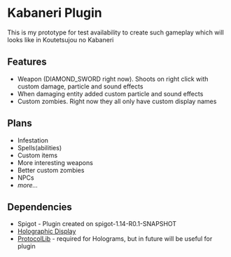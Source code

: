 # Kabaneri Plugin

This is my prototype for test availability to create such gameplay which
will looks like in Koutetsujou no Kabaneri

## Features
* Weapon (DIAMOND_SWORD right now). Shoots on right click  with custom damage, particle and sound effects
* When damaging entity added custom particle and sound effects
* Custom zombies. Right now they all only have custom display names

## Plans
* Infestation
* Spells(abilities)
* Custom items
* More interesting weapons
* Better custom zombies
* NPCs
* *more...*

## Dependencies
* Spigot - Plugin created on spigot-1.14-R0.1-SNAPSHOT
* [Holographic Display](https://dev.bukkit.org/projects/holographic-displays)
* [ProtocolLib](https://www.spigotmc.org/resources/protocollib.1997/) - required for Holograms, 
but in future will be useful for plugin
